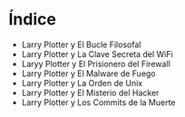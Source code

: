 # Índice

* Larry Plotter y El Bucle Filosofal
* Larry Plotter y La Clave Secreta del WiFi
* Laryy Plotter y El Prisionero del Firewall
* Larry Plotter y El Malware de Fuego
* Larry Plotter y La Orden de Unix
* Larry Plotter y El Misterio del Hacker
* Larry Plotter y Los Commits de la Muerte
